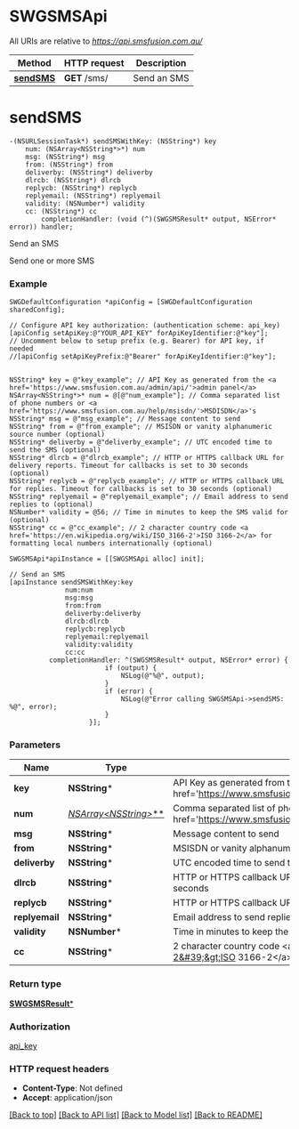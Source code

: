 # SWGSMSApi

All URIs are relative to *https://api.smsfusion.com.au/*

Method | HTTP request | Description
------------- | ------------- | -------------
[**sendSMS**](SWGSMSApi.md#sendsms) | **GET** /sms/ | Send an SMS


# **sendSMS**
```objc
-(NSURLSessionTask*) sendSMSWithKey: (NSString*) key
    num: (NSArray<NSString*>*) num
    msg: (NSString*) msg
    from: (NSString*) from
    deliverby: (NSString*) deliverby
    dlrcb: (NSString*) dlrcb
    replycb: (NSString*) replycb
    replyemail: (NSString*) replyemail
    validity: (NSNumber*) validity
    cc: (NSString*) cc
        completionHandler: (void (^)(SWGSMSResult* output, NSError* error)) handler;
```

Send an SMS

Send one or more SMS

### Example 
```objc
SWGDefaultConfiguration *apiConfig = [SWGDefaultConfiguration sharedConfig];

// Configure API key authorization: (authentication scheme: api_key)
[apiConfig setApiKey:@"YOUR_API_KEY" forApiKeyIdentifier:@"key"];
// Uncomment below to setup prefix (e.g. Bearer) for API key, if needed
//[apiConfig setApiKeyPrefix:@"Bearer" forApiKeyIdentifier:@"key"];


NSString* key = @"key_example"; // API Key as generated from the <a href='https://www.smsfusion.com.au/admin/api/'>admin panel</a>
NSArray<NSString*>* num = @[@"num_example"]; // Comma separated list of phone numbers or <a href='https://www.smsfusion.com.au/help/msisdn/'>MSDISDN</a>'s
NSString* msg = @"msg_example"; // Message content to send
NSString* from = @"from_example"; // MSISDN or vanity alphanumeric source number (optional)
NSString* deliverby = @"deliverby_example"; // UTC encoded time to send the SMS (optional)
NSString* dlrcb = @"dlrcb_example"; // HTTP or HTTPS callback URL for delivery reports. Timeout for callbacks is set to 30 seconds (optional)
NSString* replycb = @"replycb_example"; // HTTP or HTTPS callback URL for replies. Timeout for callbacks is set to 30 seconds (optional)
NSString* replyemail = @"replyemail_example"; // Email address to send replies to (optional)
NSNumber* validity = @56; // Time in minutes to keep the SMS valid for (optional)
NSString* cc = @"cc_example"; // 2 character country code <a href='https://en.wikipedia.org/wiki/ISO_3166-2'>ISO 3166-2</a> for formatting local numbers internationally (optional)

SWGSMSApi*apiInstance = [[SWGSMSApi alloc] init];

// Send an SMS
[apiInstance sendSMSWithKey:key
              num:num
              msg:msg
              from:from
              deliverby:deliverby
              dlrcb:dlrcb
              replycb:replycb
              replyemail:replyemail
              validity:validity
              cc:cc
          completionHandler: ^(SWGSMSResult* output, NSError* error) {
                        if (output) {
                            NSLog(@"%@", output);
                        }
                        if (error) {
                            NSLog(@"Error calling SWGSMSApi->sendSMS: %@", error);
                        }
                    }];
```

### Parameters

Name | Type | Description  | Notes
------------- | ------------- | ------------- | -------------
 **key** | **NSString***| API Key as generated from the &lt;a href&#x3D;&#39;https://www.smsfusion.com.au/admin/api/&#39;&gt;admin panel&lt;/a&gt; | 
 **num** | [**NSArray&lt;NSString*&gt;***](NSString*.md)| Comma separated list of phone numbers or &lt;a href&#x3D;&#39;https://www.smsfusion.com.au/help/msisdn/&#39;&gt;MSDISDN&lt;/a&gt;&#39;s | 
 **msg** | **NSString***| Message content to send | 
 **from** | **NSString***| MSISDN or vanity alphanumeric source number | [optional] 
 **deliverby** | **NSString***| UTC encoded time to send the SMS | [optional] 
 **dlrcb** | **NSString***| HTTP or HTTPS callback URL for delivery reports. Timeout for callbacks is set to 30 seconds | [optional] 
 **replycb** | **NSString***| HTTP or HTTPS callback URL for replies. Timeout for callbacks is set to 30 seconds | [optional] 
 **replyemail** | **NSString***| Email address to send replies to | [optional] 
 **validity** | **NSNumber***| Time in minutes to keep the SMS valid for | [optional] 
 **cc** | **NSString***| 2 character country code &lt;a href&#x3D;&#39;https://en.wikipedia.org/wiki/ISO_3166-2&#39;&gt;ISO 3166-2&lt;/a&gt; for formatting local numbers internationally | [optional] 

### Return type

[**SWGSMSResult***](SWGSMSResult.md)

### Authorization

[api_key](../README.md#api_key)

### HTTP request headers

 - **Content-Type**: Not defined
 - **Accept**: application/json

[[Back to top]](#) [[Back to API list]](../README.md#documentation-for-api-endpoints) [[Back to Model list]](../README.md#documentation-for-models) [[Back to README]](../README.md)

